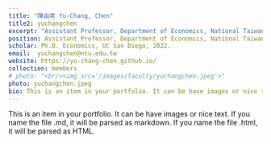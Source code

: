 ```yaml
---
title: "陳由常 Yu-Chang, Chen"
title2: yuchangchen
excerpt: "Assistant Professor, Department of Economics, National Taiwan University<br/><img src='/images/faculty/yuchangchen.jpeg'>"
position: Assistant Professor, Department of Economics, National Taiwan University
scholar: Ph.D. Economics, UC San Diego, 2022.
email: 	yuchangchen@ntu.edu.tw
website: https://yu-chang-chen.github.io/
collection: members
# photo: "<br/><img src='/images/faculty/yuchangchen.jpeg'>"
photo: yuchangchen.jpeg
bio: This is an item in your portfolio. It can be have images or nice text. If you name the file .md, it will be parsed as markdown. If you name the file .html, it will be parsed as HTML. 
---
```


This is an item in your portfolio. It can be have images or nice text. If you name the file .md, it will be parsed as markdown. If you name the file .html, it will be parsed as HTML. 
